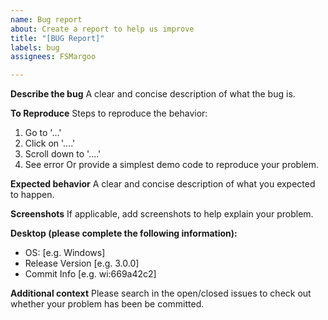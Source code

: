 ```yaml
---
name: Bug report
about: Create a report to help us improve
title: "[BUG Report]"
labels: bug
assignees: FSMargoo

---
```


**Describe the bug**
A clear and concise description of what the bug is.

**To Reproduce**
Steps to reproduce the behavior:
1. Go to '...'
2. Click on '....'
3. Scroll down to '....'
4. See error
Or provide a simplest demo code to reproduce your problem.

**Expected behavior**
A clear and concise description of what you expected to happen.

**Screenshots**
If applicable, add screenshots to help explain your problem.

**Desktop (please complete the following information):**
 - OS: [e.g. Windows]
 - Release Version [e.g. 3.0.0]
 - Commit Info [e.g. wi:669a42c2]

**Additional context**
Please search in the open/closed issues to check out whether your problem has been be committed.
